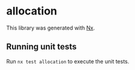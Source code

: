 # allocation

This library was generated with [Nx](https://nx.dev).

## Running unit tests

Run `nx test allocation` to execute the unit tests.
